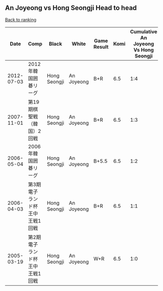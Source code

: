## An Joyeong vs Hong Seongji Head to head

[Back to ranking](../../index.md)




| **Date** | **Comp** | **Black** | **White** | **Game Result** | **Komi** | **Cumulative An Joyeong Vs Hong Seongji** | **An Joyeong Streak** | **Hong Seongji Streak** | 
| --- | --- | --- | --- | --- | --- | --- | --- | --- |
| 2012-07-03 | 2012年韓国囲碁リーグ | Hong Seongji | An Joyeong | B+R | 6.5 | 1:4 | 0 | 4 | 
| 2007-11-01 | 第19期棋聖戦（韓国）2回戦 | Hong Seongji | An Joyeong | B+R | 6.5 | 1:3 | 0 | 3 | 
| 2006-05-04 | 2006年韓国囲碁リーグ | Hong Seongji | An Joyeong | B+5.5 | 6.5 | 1:2 | 0 | 2 | 
| 2006-04-03 | 第3期電子ランド杯王中王戦1回戦 | Hong Seongji | An Joyeong | B+R | 6.5 | 1:1 | 0 | 1 | 
| 2005-03-19 | 第2期電子ランド杯王中王戦1回戦 | Hong Seongji | An Joyeong | W+R | 6.5 | 1:0 | 1 | 0 |




